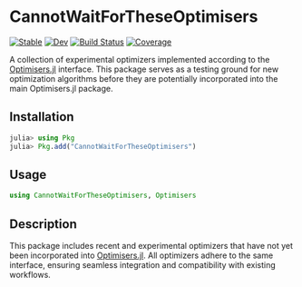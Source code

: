 # CannotWaitForTheseOptimisers

[![Stable](https://img.shields.io/badge/docs-stable-blue.svg)](https://MurrellGroup.github.io/CannotWaitForTheseOptimisers.jl/stable/)
[![Dev](https://img.shields.io/badge/docs-dev-blue.svg)](https://MurrellGroup.github.io/CannotWaitForTheseOptimisers.jl/dev/)
[![Build Status](https://github.com/MurrellGroup/CannotWaitForTheseOptimisers.jl/actions/workflows/CI.yml/badge.svg?branch=main)](https://github.com/MurrellGroup/CannotWaitForTheseOptimisers.jl/actions/workflows/CI.yml?query=branch%3Amain)
[![Coverage](https://codecov.io/gh/MurrellGroup/CannotWaitForTheseOptimisers.jl/branch/main/graph/badge.svg)](https://codecov.io/gh/MurrellGroup/CannotWaitForTheseOptimisers.jl)

A collection of experimental optimizers implemented according to the [Optimisers.jl](https://github.com/FluxML/Optimisers.jl) interface. This package serves as a testing ground for new optimization algorithms before they are potentially incorporated into the main Optimisers.jl package.

## Installation

  ```julia
  julia> using Pkg
  julia> Pkg.add("CannotWaitForTheseOptimisers")
  ```

## Usage

  ```julia
  using CannotWaitForTheseOptimisers, Optimisers
  ```

## Description

This package includes recent and experimental optimizers that have not yet been incorporated into [Optimisers.jl](https://github.com/FluxML/Optimisers.jl). All optimizers adhere to the same interface, ensuring seamless integration and compatibility with existing workflows.